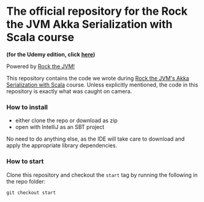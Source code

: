 # The official repository for the Rock the JVM Akka Serialization with Scala course

**(for the Udemy edition, click [here](https://github.com/rockthejvm/udemy-akka-serialization))**

Powered by [Rock the JVM!](rockthejvm.com)

This repository contains the code we wrote during  [Rock the JVM's Akka Serialization with Scala](https://rockthejvm.com/course/akka-serialization) course. Unless explicitly mentioned, the code in this repository is exactly what was caught on camera.

### How to install
- either clone the repo or download as zip
- open with IntelliJ as an SBT project

No need to do anything else, as the IDE will take care to download and apply the appropriate library dependencies.

### How to start

Clone this repository and checkout the `start` tag by running the following in the repo folder:

```
git checkout start
```
